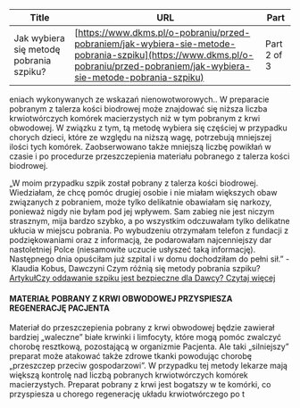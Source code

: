 | **Title**       | **URL**           | **Part**              |
|-----------------|-------------------|-----------------------|
| Jak wybiera się metodę pobrania szpiku?         | [https://www.dkms.pl/o-pobraniu/przed-pobraniem/jak-wybiera-sie-metode-pobrania-szpiku](https://www.dkms.pl/o-pobraniu/przed-pobraniem/jak-wybiera-sie-metode-pobrania-szpiku)    | Part 2 of 3          |

eniach wykonywanych ze wskazań nienowotworowych.. W preparacie pobranym z talerza kości biodrowej może znajdować się niższa liczba krwiotwórczych komórek macierzystych niż w tym pobranym z krwi obwodowej. W związku z tym, tą metodę wybiera się częściej w przypadku chorych dzieci, które ze względu na niższą wagę, potrzebują mniejszej ilości tych komórek. Zaobserwowano także mniejszą liczbę powikłań w czasie i po procedurze przeszczepienia materiału pobranego z talerza kości biodrowej.


„W moim przypadku szpik został pobrany z talerza kości biodrowej. Wiedziałam, że chcę pomóc drugiej osobie i nie miałam większych obaw związanych z pobraniem, może tylko delikatnie obawiałam się narkozy, ponieważ nigdy nie byłam pod jej wpływem. Sam zabieg nie jest niczym strasznym, mija bardzo szybko, a po wszystkim odczuwałam tylko delikatne ukłucia w miejscu pobrania. Po wybudzeniu otrzymałam telefon z fundacji z podziękowaniami oraz z informacją, że podarowałam najcenniejszy dar nastoletniej Polce (niesamowite uczucie usłyszeć taką informację). Następnego dnia opuściłam już szpital i w domu dochodziłam do pełni sił.” \- Klaudia Kobus, Dawczyni
Czym różnią się metody pobrania szpiku?
[ArtykułCzy oddawanie szpiku jest bezpieczne dla Dawcy? Czytaj więcej](/o-pobraniu/przed-pobraniem/czy-oddawanie-szpiku-jest-bezpieczne-dla-dawcy "Czy oddawanie szpiku jest bezpieczne dla Dawcy? ")
#### MATERIAŁ POBRANY Z KRWI OBWODOWEJ PRZYSPIESZA REGENERACJĘ PACJENTA


Materiał do przeszczepienia pobrany z krwi obwodowej będzie zawierał bardziej „waleczne” białe krwinki i limfocyty, które mogą pomóc zwalczyć chorobę resztkową, pozostającą w organizmie Pacjenta. Ale taki „silniejszy” preparat może atakować także zdrowe tkanki powodując chorobę „przeszczep przeciw gospodarzowi”. W przypadku tej metody lekarze mają większą kontrolę nad liczbą pobranych krwiotwórczych komórek macierzystych. Preparat pobrany z krwi jest bogatszy w te komórki, co przyspiesza u chorego regenerację układu krwiotwórczego po t